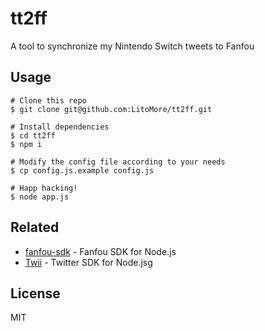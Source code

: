 # tt2ff

A tool to synchronize my Nintendo Switch tweets to Fanfou

## Usage

```shell
# Clone this repo
$ git clone git@github.com:LitoMore/tt2ff.git

# Install dependencies
$ cd tt2ff
$ npm i

# Modify the config file according to your needs
$ cp config.js.example config.js

# Happ hacking!
$ node app.js
```

## Related

- [fanfou-sdk](https://github.com/fanfoujs/fanfou-sdk-node) - Fanfou SDK for Node.js
- [Twii](https://github.com/LitoMore/twii) - Twitter SDK for Node.jsg

## License

MIT
